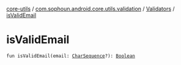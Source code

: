 [core-utils](../../index.md) / [com.sophoun.android.core.utils.validation](../index.md) / [Validators](index.md) / [isValidEmail](./is-valid-email.md)

# isValidEmail

`fun isValidEmail(email: `[`CharSequence`](https://kotlinlang.org/api/latest/jvm/stdlib/kotlin/-char-sequence/index.html)`?): `[`Boolean`](https://kotlinlang.org/api/latest/jvm/stdlib/kotlin/-boolean/index.html)